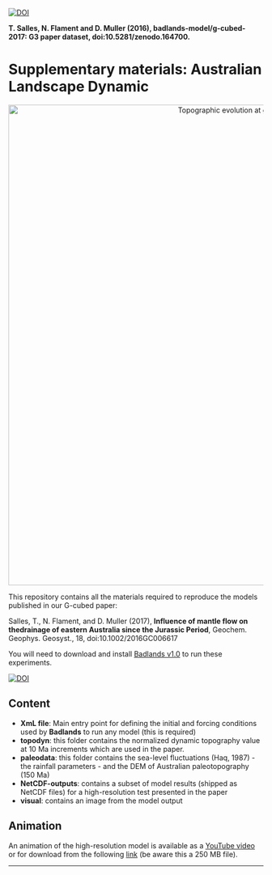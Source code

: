 [![DOI](https://zenodo.org/badge/DOI/10.5281/zenodo.164700.svg)](https://doi.org/10.5281/zenodo.164700)

**T. Salles, N. Flament and D. Muller (2016), badlands-model/g-cubed-2017: G3 paper dataset, doi:10.5281/zenodo.164700.**

# Supplementary materials: Australian Landscape Dynamic

<div align="center">
    <img width=950 src="visual/topochange.png" alt="Topographic evolution at given time intervals" title="Topographic evolution at given time intervals"</img>
</div>

This repository contains all the materials required to reproduce the models published in our G-cubed paper:

Salles, T., N. Flament, and D. Muller (2017), **Influence of mantle flow on thedrainage of eastern Australia since the Jurassic Period**, Geochem. Geophys. Geosyst., 18, doi:10.1002/2016GC006617 


You will need to download and install <a href='https://github.com/badlands-model/badlands/releases' target="_blank">Badlands v1.0<a/> to run these experiments.

[![DOI](https://zenodo.org/badge/16678/badlands-model/badlands.svg)](https://zenodo.org/badge/latestdoi/16678/badlands-model/badlands)

## Content

+ **XmL file**: Main entry point for defining the initial and forcing conditions used by **Badlands** to run any model (this is required)
+ **topodyn**: this folder contains the normalized dynamic topography value at 10 Ma increments which are used in the paper.
+ **paleodata**: this folder contains the sea-level fluctuations (Haq, 1987) - the rainfall parameters - and the DEM of Australian paleotopography (150 Ma)
+ **NetCDF-outputs**: contains a subset of model results (shipped as NetCDF files) for a high-resolution test presented in the paper
+ **visual**: contains an image from the model output

## Animation

An animation of the high-resolution model is available as a <a href='https://youtu.be/JcxwM7krP0E' target="_blank">YouTube video<a/> or for download from the following <a href='https://cloudstor.aarnet.edu.au/plus/index.php/s/MWrfvJrwwisIAqW' target="_blank">link<a/> (be aware this a 250 MB file).

---
